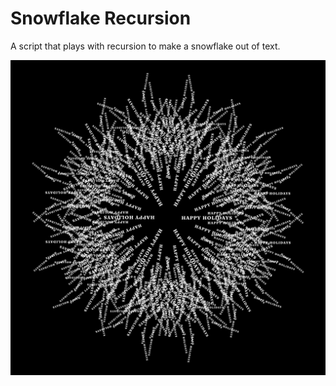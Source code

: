 # Snowflake Recursion
A script that plays with recursion to make a snowflake out of text.

![](./snowFlake_HH_1.jpg)